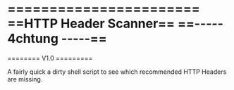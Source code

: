 =======================
==HTTP Header Scanner==
==----- 4chtung -----==
=======================
======== V1.0 =========

A fairly quick a dirty shell script to see which recommended HTTP Headers are missing.


